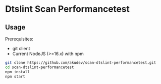 # Dtslint Scan Performancetest

## Usage

Prerequisites:
- git client
- Current NodeJS (>=16.x) with npm

```sh
git clone https://github.com/akudev/scan-dtslint-performancetest.git
cd scan-dtslint-performancetest
npm install
npm start
```